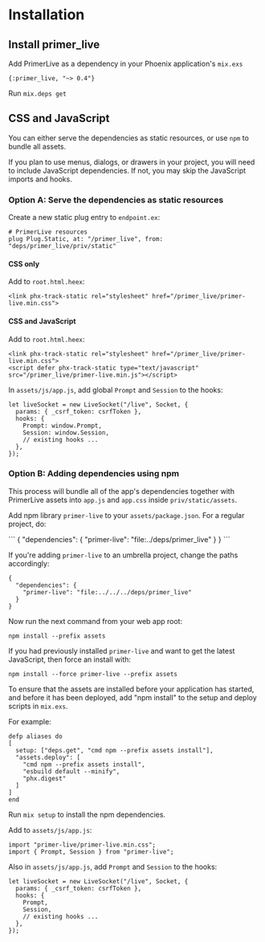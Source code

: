 # Installation

## Install primer_live

Add PrimerLive as a dependency in your Phoenix application's `mix.exs`

```
{:primer_live, "~> 0.4"}
```

Run `mix.deps get`

## CSS and JavaScript

<p>You can either serve the dependencies as static resources, or use <code>npm</code> to bundle all assets.</p>
<p>
  If you plan to use menus, dialogs, or drawers in your project, you will need to include JavaScript dependencies. If not, you may skip the JavaScript imports and hooks.
</p>

<h3>
  Option A: Serve the dependencies as static resources
</h3>

<p>Create a new static plug entry to <code>endpoint.ex</code>:</p>

```
# PrimerLive resources
plug Plug.Static, at: "/primer_live", from: "deps/primer_live/priv/static"
```


<h4>CSS only</h4>

<p>Add to <code>root.html.heex</code>:</p>

```
<link phx-track-static rel="stylesheet" href="/primer_live/primer-live.min.css">
```

<h4>CSS and JavaScript</h4>

<p>Add to <code>root.html.heex</code>:</p>

```
<link phx-track-static rel="stylesheet" href="/primer_live/primer-live.min.css">
<script defer phx-track-static type="text/javascript" src="/primer_live/primer-live.min.js"></script>
```

<p>
  In <code>assets/js/app.js</code>, add global <code>Prompt</code>
  and <code>Session</code>
  to the hooks:
</p>

```
let liveSocket = new LiveSocket("/live", Socket, {
  params: { _csrf_token: csrfToken },
  hooks: {
    Prompt: window.Prompt,
    Session: window.Session,
    // existing hooks ...
  },
});
```

<h3>
  Option B: Adding dependencies using npm
</h3>

<p>This process will bundle all of the app's dependencies together with PrimerLive assets into <code>app.js</code> and <code>app.css</code> inside <code>priv/static/assets</code>.</p>

<p>Add npm library <code>primer-live</code> to your <code>assets/package.json</code>. For a regular project, do:</p>
```
{
  "dependencies": {
    "primer-live": "file:../deps/primer_live"
  }
}
```

<p>If you're adding <code>primer-live</code> to an umbrella project, change the paths accordingly:</p>

```
{
  "dependencies": {
    "primer-live": "file:../../../deps/primer_live"
  }
}
```

Now run the next command from your web app root:

```
npm install --prefix assets
```

<p>If you had previously installed <code>primer-live</code> and want to get the latest JavaScript, then force an install with:</p>

```
npm install --force primer-live --prefix assets
```

<p>
  To ensure that the assets are installed before your application has started, and before it has been deployed, add &quot;npm install&quot; to the setup and deploy scripts in <code class="inline">mix.exs</code>.
</p>

<p>For example:</p>

```
defp aliases do
[
  setup: ["deps.get", "cmd npm --prefix assets install"],
  "assets.deploy": [
    "cmd npm --prefix assets install",
    "esbuild default --minify",
    "phx.digest"
  ]
]
end
```

<p>Run <code class="inline">mix setup</code> to install the npm dependencies.</p>

<p>Add to <code>assets/js/app.js</code>:</p>

```
import "primer-live/primer-live.min.css";
import { Prompt, Session } from "primer-live";
```

<p>Also in <code>assets/js/app.js</code>, add <code>Prompt</code> and <code>Session</code> to the hooks:</p>

```
let liveSocket = new LiveSocket("/live", Socket, {
  params: { _csrf_token: csrfToken },
  hooks: {
    Prompt,
    Session,
    // existing hooks ...
  },
});
```